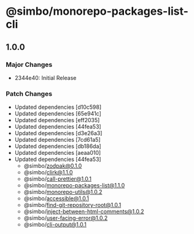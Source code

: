 # @simbo/monorepo-packages-list-cli

## 1.0.0

### Major Changes

- 2344e40: Initial Release

### Patch Changes

- Updated dependencies [d10c598]
- Updated dependencies [65e941c]
- Updated dependencies [eff2035]
- Updated dependencies [44fea53]
- Updated dependencies [d3e26a3]
- Updated dependencies [7cd61a5]
- Updated dependencies [db186da]
- Updated dependencies [aeaa010]
- Updated dependencies [44fea53]
  - @simbo/zodpak@0.1.0
  - @simbo/clirk@1.1.0
  - @simbo/call-prettier@1.0.1
  - @simbo/monorepo-packages-list@1.1.0
  - @simbo/monorepo-utils@1.0.2
  - @simbo/accessible@1.0.1
  - @simbo/find-git-repository-root@1.0.1
  - @simbo/inject-between-html-comments@1.0.2
  - @simbo/user-facing-error@1.0.2
  - @simbo/cli-output@1.0.1
